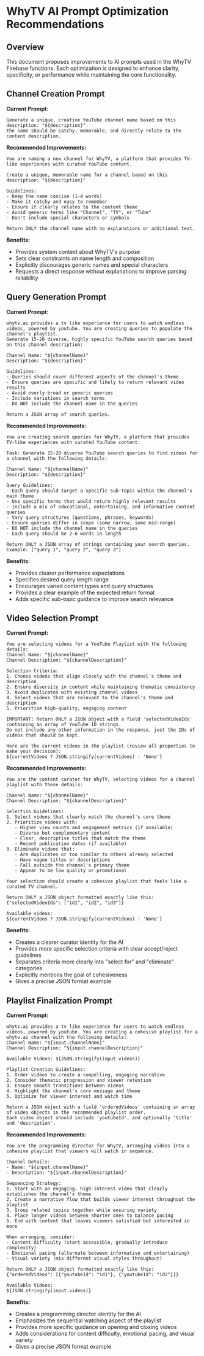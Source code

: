 # WhyTV AI Prompt Optimization Recommendations

## Overview
This document proposes improvements to AI prompts used in the WhyTV Firebase functions. Each optimization is designed to enhance clarity, specificity, or performance while maintaining the core functionality.

## Channel Creation Prompt
**Current Prompt:**
```
Generate a unique, creative YouTube channel name based on this description: "${description}".
The name should be catchy, memorable, and directly relate to the content description.
```

**Recommended Improvements:**
```
You are naming a new channel for WhyTV, a platform that provides TV-like experiences with curated YouTube content.

Create a unique, memorable name for a channel based on this description: "${description}"

Guidelines:
- Keep the name concise (1-4 words)
- Make it catchy and easy to remember
- Ensure it clearly relates to the content theme
- Avoid generic terms like "Channel", "TV", or "Tube"
- Don't include special characters or symbols

Return ONLY the channel name with no explanations or additional text.
```

**Benefits:**
- Provides system context about WhyTV's purpose
- Sets clear constraints on name length and composition
- Explicitly discourages generic names and special characters
- Requests a direct response without explanations to improve parsing reliability

## Query Generation Prompt
**Current Prompt:**
```
whytv.ai provides a tv like experience for users to watch endless videos, powered by youtube. You are creating queries to populate the channel's playlist.
Generate 15-20 diverse, highly specific YouTube search queries based on this channel description:

Channel Name: "${channelName}"
Description: "${description}"

Guidelines:
- Queries should cover different aspects of the channel's theme
- Ensure queries are specific and likely to return relevant video results
- Avoid overly broad or generic queries
- Include variations in search terms
- DO NOT include the channel name in the queries

Return a JSON array of search queries.
```

**Recommended Improvements:**
```
You are creating search queries for WhyTV, a platform that provides TV-like experiences with curated YouTube content.

Task: Generate 15-20 diverse YouTube search queries to find videos for a channel with the following details:

Channel Name: "${channelName}"
Description: "${description}"

Query Guidelines:
- Each query should target a specific sub-topic within the channel's main theme
- Use specific terms that would return highly relevant results
- Include a mix of educational, entertaining, and informative content queries
- Vary query structures (questions, phrases, keywords)
- Ensure queries differ in scope (some narrow, some mid-range)
- DO NOT include the channel name in the queries
- Each query should be 2-6 words in length

Return ONLY a JSON array of strings containing your search queries.
Example: ["query 1", "query 2", "query 3"]
```

**Benefits:**
- Provides clearer performance expectations
- Specifies desired query length range
- Encourages varied content types and query structures
- Provides a clear example of the expected return format
- Adds specific sub-topic guidance to improve search relevance

## Video Selection Prompt
**Current Prompt:**
```
You are selecting videos for a YouTube Playlist with the following details:
Channel Name: "${channelName}"
Channel Description: "${channelDescription}"

Selection Criteria:
1. Choose videos that align closely with the channel's theme and description
2. Ensure diversity in content while maintaining thematic consistency
3. Avoid duplicates with existing channel videos
4. Select videos that are relevant to the channel's theme and description
5. Prioritize high-quality, engaging content

IMPORTANT: Return ONLY a JSON object with a field 'selectedVideoIds' containing an array of YouTube ID strings.
Do not include any other information in the response, just the IDs of videos that should be kept.

Here are the current videos in the playlist (review all properties to make your decision):
${currentVideos ? JSON.stringify(currentVideos) : 'None'}
```

**Recommended Improvements:**
```
You are the content curator for WhyTV, selecting videos for a channel playlist with these details:

Channel Name: "${channelName}"
Channel Description: "${channelDescription}"

Selection Guidelines:
1. Select videos that clearly match the channel's core theme
2. Prioritize videos with:
   - Higher view counts and engagement metrics (if available)
   - Diverse but complementary content
   - Clear, descriptive titles that match the theme
   - Recent publication dates (if available)
3. Eliminate videos that:
   - Are duplicates or too similar to others already selected
   - Have vague titles or descriptions
   - Fall outside the channel's primary theme
   - Appear to be low quality or promotional

Your selection should create a cohesive playlist that feels like a curated TV channel.

Return ONLY a JSON object formatted exactly like this: {"selectedVideoIds": ["id1", "id2", "id3"]}

Available videos:
${currentVideos ? JSON.stringify(currentVideos) : 'None'}
```

**Benefits:**
- Creates a clearer curator identity for the AI
- Provides more specific selection criteria with clear accept/reject guidelines
- Separates criteria more clearly into "select for" and "eliminate" categories
- Explicitly mentions the goal of cohesiveness
- Gives a precise JSON format example

## Playlist Finalization Prompt
**Current Prompt:**
```
whytv.ai provides a tv like experience for users to watch endless videos, powered by youtube. You are creating a cohesive playlist for a whytv.ai channel with the following details:
Channel Name: "${input.channelName}"
Channel Description: "${input.channelDescription}"

Available Videos: ${JSON.stringify(input.videos)}

Playlist Creation Guidelines:
1. Order videos to create a compelling, engaging narrative
2. Consider thematic progression and viewer retention
3. Ensure smooth transitions between videos
4. Highlight the channel's core message and theme
5. Optimize for viewer interest and watch time

Return a JSON object with a field 'orderedVideos' containing an array of video objects in the recommended playlist order.
Each video object should include 'youtubeId', and optionally 'title' and 'description'.
```

**Recommended Improvements:**
```
You are the programming director for WhyTV, arranging videos into a cohesive playlist that viewers will watch in sequence.

Channel Details:
- Name: "${input.channelName}"
- Description: "${input.channelDescription}"

Sequencing Strategy:
1. Start with an engaging, high-interest video that clearly establishes the channel's theme
2. Create a narrative flow that builds viewer interest throughout the playlist
3. Group related topics together while ensuring variety
4. Place longer videos between shorter ones to balance pacing
5. End with content that leaves viewers satisfied but interested in more

When arranging, consider:
- Content difficulty (start accessible, gradually introduce complexity)
- Emotional pacing (alternate between informative and entertaining)
- Visual variety (mix different visual styles throughout)

Return ONLY a JSON object formatted exactly like this:
{"orderedVideos": [{"youtubeId": "id1"}, {"youtubeId": "id2"}]}

Available Videos:
${JSON.stringify(input.videos)}
```

**Benefits:**
- Creates a programming director identity for the AI
- Emphasizes the sequential watching aspect of the playlist
- Provides more specific guidance on opening and closing videos
- Adds considerations for content difficulty, emotional pacing, and visual variety
- Gives a precise JSON format example